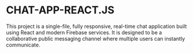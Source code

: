 # CHAT-APP-REACT.JS
This project is a single-file, fully responsive, real-time chat application built using React and modern Firebase services. It is designed to be a collaborative public messaging channel where multiple users can instantly communicate.
